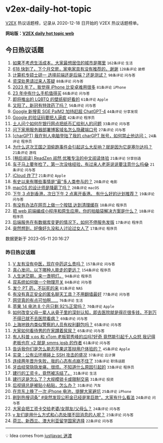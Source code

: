 # v2ex-daily-hot-topic

[V2EX](https://www.v2ex.com/) 热议话题榜，记录从 2020-12-18 日开始的 V2EX 热议话题榜单。

**网站版：[V2EX daily hot topic web](https://boojack.github.io/v2ex-daily-hot-topic-web/)**

## 今日热议话题

<!-- TODAY BEGIN -->

1. [如果不考虑生活成本，大家最想居住的城市是哪里](https://www.v2ex.com/t/939083) `162条评论` `生活`
1. [618 快到了，下个月交房，家电家具有没有推荐的，谢谢](https://www.v2ex.com/t/939117) `128条评论` `装修`
1. [计算机专硕士研一 选择前端还是后端？还是测试？](https://www.v2ex.com/t/939136) `98条评论` `问与答`
1. [资深处男请过来人答疑](https://www.v2ex.com/t/939066) `88条评论` `问与答`
1. [2023 年了，我觉得 iPhone 比安卓难用很多](https://www.v2ex.com/t/939263) `81条评论` `iPhone`
1. [23 年中有什么手机值得买](https://www.v2ex.com/t/939098) `66条评论` `问与答`
1. [即将推出的 LQBTQ 的壁纸挺好看的](https://www.v2ex.com/t/939129) `61条评论` `Apple`
1. [又阳了，新冠有特效药了吗？](https://www.v2ex.com/t/939069) `56条评论` `问与答`
1. [Google 新搜索 SGE PalM2 加持赶超 ChatGPT-4](https://www.v2ex.com/t/939100) `44条评论` `分享发现`
1. [Google 的验证码要把人逼疯](https://www.v2ex.com/t/939152) `42条评论` `程序员`
1. [土人问个如何在银行网点把纸币汇给别人的问题](https://www.v2ex.com/t/939288) `33条评论` `问与答`
1. [问下家用服务器部署博客域名怎么隐藏端口号](https://www.v2ex.com/t/939112) `27条评论` `问与答`
1. [[charGPT] 我在别人电脑登陆了我的 charGPT 账号，如何禁止他访问；](https://www.v2ex.com/t/939228) `24条评论` `程序员`
1. [为什么这次王国之泪偷跑事件会引起这么大反响？就是因为它是塞尔达吗？](https://www.v2ex.com/t/939250) `21条评论` `游戏`
1. [[稍后阅读] ReadZen 阅然 优雅专注的中文阅读体验](https://www.v2ex.com/t/939247) `21条评论` `分享创造`
1. [车子马上要年检了，第一次没啥经验，有过来人老哥说说要注意什么吗😂](https://www.v2ex.com/t/939239) `21条评论` `问与答`
1. [iCloud 炸了?](https://www.v2ex.com/t/939235) `21条评论` `Apple`
1. [有史以来有哪些事情是“最”多人类参与的？](https://www.v2ex.com/t/939333) `20条评论` `电影`
1. [macOS 的设计师是降薪了吗？](https://www.v2ex.com/t/939076) `20条评论` `macOS`
1. [下午 3 点到香港，次日下午 2 点离开香港。 有什么好的计划推荐？](https://www.v2ex.com/t/939160) `19条评论` `问与答`
1. [有没有办法在网页上做一个按钮 达到清理缓存](https://www.v2ex.com/t/939184) `18条评论` `程序员`
1. [把 web 前端编成小程序和原生应用，你的拍脑袋解决方案是什么？](https://www.v2ex.com/t/939081) `18条评论` `程序员`
1. [后端服务在有数据库变更的情况下，如何不停服务发版](https://www.v2ex.com/t/939227) `17条评论` `程序员`
1. [突然想到，好像好久没和人讨论过女人了](https://www.v2ex.com/t/939211) `17条评论` `程序员`

数据更新于 2023-05-11 20:16:27

<!-- TODAY END -->

### 昨日热议话题

<!-- YESTERDAY BEGIN -->

1. [V 友有没有中医，现在中药这么贵吗？](https://www.v2ex.com/t/938788) `157条评论` `问与答`
1. [真心发问，以下哪种人能走的更远？](https://www.v2ex.com/t/938825) `154条评论` `程序员`
1. [人生迷茫期，来一盏明灯。](https://www.v2ex.com/t/938829) `94条评论` `程序员`
1. [双系统如何做一个物理开关](https://www.v2ex.com/t/938775) `84条评论` `问与答`
1. [发个 PT 药，不玩死的来](https://www.v2ex.com/t/938793) `81条评论` `NAS`
1. [有没有真正安全的匿名聊天工具？不用翻墙最好](https://www.v2ex.com/t/938900) `77条评论` `问与答`
1. [网贷真的有点可怕啊......](https://www.v2ex.com/t/938893) `76条评论` `生活`
1. [苹果 14 电池 8 个月只剩 92%正常吗？](https://www.v2ex.com/t/938805) `70条评论` `Apple`
1. [如何改变父母一辈人从骨子里的深刻认知，即去医院就是得花很多钱，不到万不得已就不去医院看病？](https://www.v2ex.com/t/938795) `69条评论` `问与答`
1. [上海地铁内类似警察的人员有权利翻包吗？](https://www.v2ex.com/t/938794) `65条评论` `问与答`
1. [大家如何看待男的在家蹲着尿尿？](https://www.v2ex.com/t/938834) `65条评论` `问与答`
1. [有人科普 v.ps 和 xTom 老板郭秀峰的瓜吗?好奇 竟然能引起千人众怒 我记得老板也在 v2 就是 smms ipsb 的作者](https://www.v2ex.com/t/939029) `61条评论` `问与答`
1. [告诉我你们是怎么能忍苹果这答辩用户体验的？](https://www.v2ex.com/t/938971) `45条评论` `Apple`
1. [实录：公有云环境碰上 SSH 攻击的盛况](https://www.v2ex.com/t/939018) `37条评论` `云计算`
1. [连续两年晋升失败，我的心态有点崩不住了](https://www.v2ex.com/t/938925) `33条评论` `职场话题`
1. [牙齿经常隐隐发痛，很烦。不知道什么原因引起的](https://www.v2ex.com/t/938904) `33条评论` `程序员`
1. [建行的工资卡，竟然被冻结了。](https://www.v2ex.com/t/939027) `31条评论` `生活`
1. [建行这是怎么了？大规模锁卡或限制交易](https://www.v2ex.com/t/938807) `31条评论` `投资`
1. [后视镜总是被贴小粘贴，怎么办？](https://www.v2ex.com/t/938755) `31条评论` `汽车`
1. [在京东上换了一次 iPhone 电池，提醒大家避坑](https://www.v2ex.com/t/938966) `25条评论` `iPhone`
1. [刷到热搜词条” #突然发现公积金已经是笔巨款“，大家有什么看法](https://www.v2ex.com/t/938910) `24条评论` `问与答`
1. [大家会把工资卡交给老婆/女朋友/父母么？](https://www.v2ex.com/t/938756) `24条评论` `问与答`
1. [v 友们是用什么方式和心态处理不回消息的人呢？](https://www.v2ex.com/t/938891) `23条评论` `问与答`
1. [荷兰、新西兰、澳大利亚留学国家选择](https://www.v2ex.com/t/938976) `22条评论` `问与答`

<!-- YESTERDAY END -->

---

💡 Idea comes from [justjavac 迷渡](https://github.com/justjavac/)
